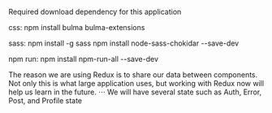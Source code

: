 Required download dependency for this application

css:
npm install bulma bulma-extensions

sass:
npm install -g sass
npm install node-sass-chokidar --save-dev

npm run:
npm install npm-run-all --save-dev


The reason we are using Redux is to share our data between components. Not only this is what large application uses, but working with Redux now will help us learn in the future. 
⋅⋅⋅ We will have several state such as Auth, Error, Post, and Profile state
